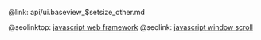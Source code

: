 @link: api/ui.baseview_$setsize_other.md

@seolinktop: [javascript web framework](https://webix.com)
@seolink: [javascript window scroll](https://webix.com/widget/scrollview/)